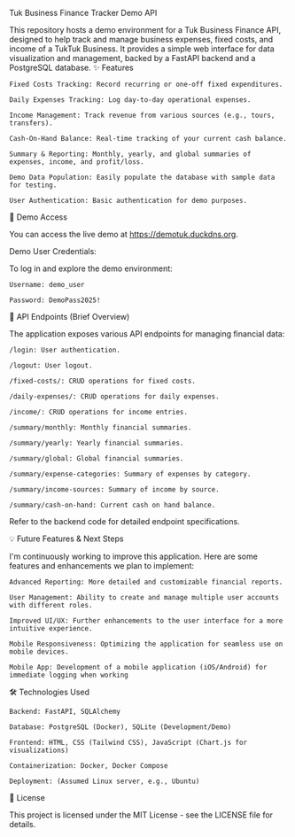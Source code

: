 Tuk Business Finance Tracker Demo API

This repository hosts a demo environment for a Tuk Business Finance API, designed to help track and manage business expenses, fixed costs, and income of a TukTuk Business. It provides a simple web interface for data visualization and management, backed by a FastAPI backend and a PostgreSQL database.
✨ Features

    Fixed Costs Tracking: Record recurring or one-off fixed expenditures.

    Daily Expenses Tracking: Log day-to-day operational expenses.

    Income Management: Track revenue from various sources (e.g., tours, transfers).

    Cash-On-Hand Balance: Real-time tracking of your current cash balance.

    Summary & Reporting: Monthly, yearly, and global summaries of expenses, income, and profit/loss.

    Demo Data Population: Easily populate the database with sample data for testing.

    User Authentication: Basic authentication for demo purposes.

🚀 Demo Access

You can access the live demo at https://demotuk.duckdns.org.

Demo User Credentials:

To log in and explore the demo environment:

    Username: demo_user

    Password: DemoPass2025!


🔗 API Endpoints (Brief Overview)

The application exposes various API endpoints for managing financial data:

    /login: User authentication.

    /logout: User logout.

    /fixed-costs/: CRUD operations for fixed costs.

    /daily-expenses/: CRUD operations for daily expenses.

    /income/: CRUD operations for income entries.

    /summary/monthly: Monthly financial summaries.

    /summary/yearly: Yearly financial summaries.

    /summary/global: Global financial summaries.

    /summary/expense-categories: Summary of expenses by category.

    /summary/income-sources: Summary of income by source.

    /summary/cash-on-hand: Current cash on hand balance.

Refer to the backend code for detailed endpoint specifications.

💡 Future Features & Next Steps

I'm continuously working to improve this application. Here are some features and enhancements we plan to implement:

    Advanced Reporting: More detailed and customizable financial reports.

    User Management: Ability to create and manage multiple user accounts with different roles.

    Improved UI/UX: Further enhancements to the user interface for a more intuitive experience.

    Mobile Responsiveness: Optimizing the application for seamless use on mobile devices.

    Mobile App: Development of a mobile application (iOS/Android) for immediate logging when working

🛠️ Technologies Used

    Backend: FastAPI, SQLAlchemy

    Database: PostgreSQL (Docker), SQLite (Development/Demo)

    Frontend: HTML, CSS (Tailwind CSS), JavaScript (Chart.js for visualizations)

    Containerization: Docker, Docker Compose

    Deployment: (Assumed Linux server, e.g., Ubuntu)

📄 License

This project is licensed under the MIT License - see the LICENSE file for details.